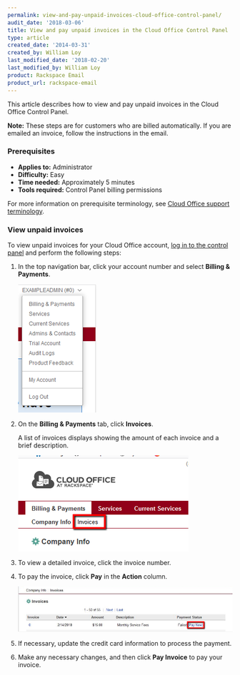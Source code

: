 ```yaml
---
permalink: view-and-pay-unpaid-invoices-cloud-office-control-panel/
audit_date: '2018-03-06'
title: View and pay unpaid invoices in the Cloud Office Control Panel
type: article
created_date: '2014-03-31'
created_by: William Loy
last_modified_date: '2018-02-20'
last_modified_by: William Loy
product: Rackspace Email
product_url: rackspace-email
---
```


This article describes how to view and pay unpaid invoices in the Cloud Office Control Panel.

**Note:** These steps are for customers who are billed automatically. If you are emailed an invoice, follow the instructions in the email.

### Prerequisites

- **Applies to:** Administrator
- **Difficulty:** Easy
- **Time needed:** Approximately 5 minutes
- **Tools required:**  Control Panel billing permissions

For more information on prerequisite terminology, see [Cloud Office support terminology](/how-to/cloud-office-support-terminology).

### View unpaid invoices

To view unpaid invoices for your Cloud Office account, [log in to the
control panel](https://cp.rackspace.com/) and perform the following
steps:

1. In the top navigation bar, click your account number and select **Billing & Payments**.

    <img src="admindropmenu.png" />

2. On the **Billing & Payments** tab, click **Invoices**.

    A list of invoices displays showing the amount of each invoice and a brief description.

    <img src="invoices.png" />

3. To view a detailed invoice, click the invoice number.
4. To pay the invoice, click **Pay** in the **Action** column.

    <img src="pay_invoice.png" />

5. If necessary, update the credit card information to process the payment.
6. Make any necessary changes, and then click **Pay Invoice** to pay your invoice.
